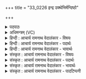 +++
title = "33_0226 इन्द्र उक्थेभिर्मन्दिष्ठो"

+++
<details><summary>पदपाठः</summary>

इ꣡न्द्रः꣢꣯। उ꣣क्थे꣡भिः꣢। म꣡न्दि꣢꣯ष्ठः। वा꣡जा꣢꣯नाम्। च꣣। वा꣡ज꣢꣯पतिः। वा꣡ज꣢꣯। प꣣तिः। ह꣡रि꣢꣯वान्। सु꣣ता꣢ना꣢म्। स꣡खा꣢꣯। स। खा꣣। २२६।
</details>

<details><summary>अधिमन्त्रम् (VC)</summary>

- इन्द्रः
- विश्वामित्रो गाथिनः
- गायत्री
- षड्जः
- ऐन्द्रं काण्डम्
</details>

<details><summary>हिन्दी : आचार्य रामनाथ वेदालंकार - विषयः</summary>

अगले मन्त्र में यह वर्णन है कि परमेश्वर कैसा है, और राजा कैसा हो।
</details>

<details><summary>हिन्दी : आचार्य रामनाथ वेदालंकार - पदार्थः</summary>

पदार्थान्वय -  प्रथम—परमेश्वर के पक्ष में। (इन्द्रः) परमैश्वर्यवान्, विघ्नों को विदीर्ण करनेवाला, सुख आदि का प्रदाता परमेश्वर (उक्थेभिः) वेदमन्त्रों से (मन्दिष्ठः) अतिशय आनन्दित करनेवाला, (वाजानां च) तथा सब बलों का (वाजपतिः) बलपति, (हरिवान्) प्रशस्त प्राणवाला, और (सुतानाम्) सब पुत्र-पुत्रियों का (सखा) मित्र है ॥ द्वितीय—राजा के पक्ष में। (इन्द्रः) राजा (उक्थेभिः) कीर्तियों से (मन्दिष्ठः) सबको अत्यन्त आनन्द देनेवाला, (वाजानां च) सब प्रकार के अन्नों, धनों, बलों और विज्ञानों का (वाजपतिः) स्वामी, (हरिवान्) जितेन्द्रिय अथवा राज्य में विद्युत् आदि से चलनेवाले तीव्रगामी भूमियान, जलयान और विमानों का प्रबन्ध करनेवाला और (सुतानाम्) पुत्रतुल्य प्रजाजनों का (सखा) मित्र हो ॥४॥ इस मन्त्र में श्लेषालङ्कार है ‘वाजा, वाज’ में छेकानुप्रास है ॥४॥
</details>

<details><summary>हिन्दी : आचार्य रामनाथ वेदालंकार - भावार्थः</summary>

भावार्थ -  जैसे विश्व का सम्राट् परमेश्वर अनेक प्रकार के गुण-समूहों का अग्रणी है, वैसे ही प्रजाओं के बीच जो मनुष्य यशस्वी, यश देनेवाला, धनपति, बलवान्, विज्ञानी, जितेन्द्रिय, सुप्रबन्धक और सबके साथ सौहार्द से बरतनेवाला हो, उसी को राजा के पद पर अभिषिक्त करना चाहिए ॥४॥
</details>

<details><summary>संस्कृत : आचार्य रामनाथ वेदालंकार - विषयः</summary>

अथ परमेश्वरः कीदृशोऽस्ति, राजा च कीदृशो भवेदित्याह।
</details>

<details><summary>संस्कृत : आचार्य रामनाथ वेदालंकार - पदार्थः</summary>

पदार्थान्वय -  प्रथमः—परमात्मपरः। (इन्द्रः) परमैश्वर्यवान्, विघ्नविदारकः, सुखादिप्रदाता परमेश्वरः (उक्थेभिः) उक्थैः वेदमन्त्रैः (मन्दिष्ठः) मन्त्राध्येतॄणाम् अतिशयेन हर्षयिता वर्तते। यथा कश्चिन्महाकविः स्वकाव्येन काव्यपाठकान् हर्षयति तथेत्यर्थः। मदि स्तुतिमोदमदस्वप्नकान्तिगतिषु, तृचि मन्दिता, अतिशयेन मन्दिता इति मन्दिष्ठः, मन्दितृ शब्दादिष्ठनि, ‘तुरिष्ठेमेयस्सु’ अ० ६।४।१५४ इति तृचो लोपः। (वाजानाम्१ च) बलानां च। वाज इति बलनाम। निघं० २।९। (वाजपतिः) बलपतिः अस्ति। किञ्च (हरिवान्) प्रशस्तप्राणवान् सः। प्रशस्तार्थे मतुप्। प्राणो वै हरिः, स हि हरति। कौ० ब्रा० १७।१। (सुतानाम्) सर्वेषाम् पुत्राणां सर्वासाम् पुत्रीणां च (सखा) मित्रम् अस्ति ॥ अथ द्वितीयः—राजपरः। (इन्द्रः) राजा (उक्थेभिः) यशोभिः (मन्दिष्ठः) अतिशयेन आनन्दजनकः, (वाजानाम् च) सर्वविधानाम् अन्नानां धनानां बलानां विज्ञानानां च (वाजपतिः) अन्नपतिः धनपतिः बलपतिः विज्ञानपतिश्च, (हरिवान्) हरन्ति जनं स्वस्वविषयेषु इति हरयः इन्द्रियाणि तद्वान् प्रशस्तेन्द्रियो जितेन्द्रियो वा, यद्वा हरन्ति वहन्तीति हरयः विद्युदादिभिः सञ्चाल्यमानानि तीव्रवेगानि भूजलान्तरिक्षयानानि तद्वान्, राज्ये तत्प्रबन्धकर्तेत्यर्थः, किञ्च (सुतानाम्) पुत्रतुल्यानां प्रजाजनानाम् (सखा) सुहृद् भवेत् ॥४॥ अत्र श्लेषालङ्कारः। ‘वाजा, वाज’ इत्यत्र च छेकानुप्रासः ॥४॥
</details>

<details><summary>संस्कृत : आचार्य रामनाथ वेदालंकार - भावार्थः</summary>

भावार्थ -  यथा विश्वसम्राट् परमेश्वरो विविधगुणगणाग्रणीरस्ति, तथैव प्रजानां मध्ये यो जनः कीर्तिमान् कीर्तिजनको धनपतिर्बलवान् विज्ञानवान् जितेन्द्रियः सुप्रबन्धकः सर्वैः सह सौहार्देन व्यवहर्ता च भवेत् स एव राजपदेऽभिषेचनीयः ॥४॥
</details>

<details><summary>संस्कृत : आचार्य रामनाथ वेदालंकार - पादटिप्पनी</summary>

टिप्पनी -   १. वाजपतिरिति वचनादेव गतार्थत्वे सति पुनः वाजानाम् इति कथनं बलानां व्यापकत्वं सूचयति, सर्वेषां बलानामधिपतिरित्यर्थः। सेयं शैली वेदे बहुत्र प्रयुक्ता, यथा—वसुपते वसूनाम् (ऋ० १०।४७।१), गोपतिं शूर गोनाम् (ऋ० ३।३६।९) इति।
</details>
